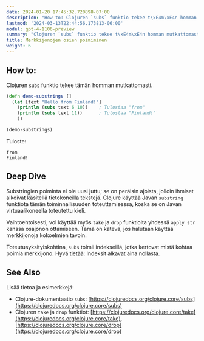 ```yaml
---
date: 2024-01-20 17:45:32.720898-07:00
description: "How to: Clojuren `subs` funktio tekee t\xE4m\xE4n homman mutkattomasti."
lastmod: '2024-03-13T22:44:56.173813-06:00'
model: gpt-4-1106-preview
summary: "Clojuren `subs` funktio tekee t\xE4m\xE4n homman mutkattomasti."
title: Merkkijonojen osien poimiminen
weight: 6
---
```


## How to:
Clojuren `subs` funktio tekee tämän homman mutkattomasti.

```Clojure
(defn demo-substrings []
  (let [text "Hello from Finland!"]
    (println (subs text 6 10))    ; Tulostaa "from"
    (println (subs text 11))      ; Tulostaa "Finland!"
    ))

(demo-substrings)
```

Tuloste:

```
from
Finland!
```

## Deep Dive
Substringien poiminta ei ole uusi juttu; se on peräisin ajoista, jolloin ihmiset alkoivat käsitellä tietokoneilla tekstejä. Clojure käyttää Javan `substring` funktiota tämän toiminnallisuuden toteuttamisessa, koska se on Javan virtuaalikoneella toteutettu kieli.

Vaihtoehtoisesti, voi käyttää myös `take` ja `drop` funktioita yhdessä `apply str` kanssa osajonon ottamiseen. Tämä on kätevä, jos halutaan käyttää merkkijonoja kokoelmien tavoin.

Toteutusyksityiskohtina, `subs` toimii indekseillä, jotka kertovat mistä kohtaa poimia merkkijono. Hyvä tietää: Indeksit alkavat aina nollasta.

## See Also
Lisää tietoa ja esimerkkejä:
- Clojure-dokumentaatio `subs`: [https://clojuredocs.org/clojure.core/subs](https://clojuredocs.org/clojure.core/subs)
- Clojuren `take` ja `drop` funktiot: [https://clojuredocs.org/clojure.core/take](https://clojuredocs.org/clojure.core/take), [https://clojuredocs.org/clojure.core/drop](https://clojuredocs.org/clojure.core/drop)
